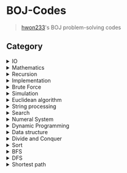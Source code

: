 # BOJ-Codes

> [hwon233](https://www.acmicpc.net/user/hwon233)'s BOJ problem-solving codes


## Category

<details><summary>IO</summary>
* 1408
</details>
<details><summary>Mathematics</summary>
* 1000
* 1001
* 1008
* 1074
* 1085
* 1110
* 1145
* 1546
* 1740
</details>
<details><summary>Recursion</summary>
* 1074
</details>
<details><summary>Implementation</summary>
</details>
<details><summary>Brute Force</summary>
* 1065
* 1182
* 1213 
</details>
<details><summary>Simulation</summary>
* 1592 
</details>
<details><summary>Euclidean algorithm</summary>
* 1592 
</details>
<details><summary>String processing</summary>
* 1152
* 1157
* 1316
</details>
<details><summary>Search</summary>
* 1065
* 1145
* 1316 
<details><summary>Binary Search</summary>
</details>
</details>
<details><summary>Numeral System</summary>
* 1212
* 1550
</details>
<details><summary>Dynamic Programming</summary>
* 1003
</details>
<details><summary>Data structure</summary>
<details><summary>Linked List</summary>
* 1158
</details>
<details><summary>Stack</summary>
* 1725
</details>
</details>
<details><summary>Divide and Conquer</summary>
* 1074
</details>
<details><summary>Sort</summary>
* 1213 
</details>
<details><summary>BFS</summary>
* 1260
</details>
<details><summary>DFS</summary>
* 1260
</details>
<details><summary>Shortest path</summary>
<details><summary>Dijkstra algorithm</summary>
* 1753
</details>
</details>
